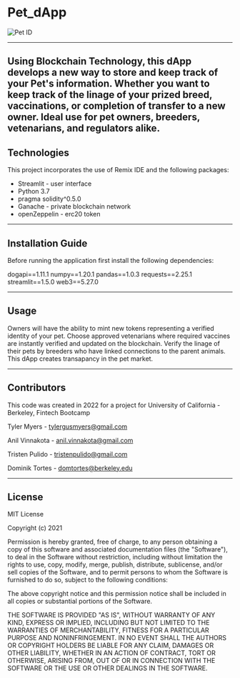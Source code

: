# Pet_dApp

![Pet ID](https://assets.orvis.com/is/image/orvisprd/2SFY048VD_MSSW?wid=1200&src=is($object$:1-1))

---
Using Blockchain Technology, this dApp develops a new way to store and keep track of your Pet's information. Whether you want to keep track of the linage of your prized breed, vaccinations, or completion of transfer to a new owner. Ideal use for pet owners, breeders, vetenarians, and regulators alike.
---
## Technologies

This project incorporates the use of Remix IDE and the following packages:

- Streamlit - user interface 
- Python 3.7 
- pragma solidity^0.5.0 
- Ganache - private blockchain network
- openZeppelin - erc20 token

---

## Installation Guide

Before running the application first install the following dependencies:

dogapi==1.11.1
numpy==1.20.1
pandas==1.0.3
requests==2.25.1
streamlit==1.5.0
web3==5.27.0

---
## Usage
Owners will have the ability to mint new tokens representing a verified identity of your pet.
Choose approved vetenarians where required vaccines are instantly verified and updated on the blockchain.
Verify the linage of their pets by breeders who have linked connections to the parent animals. 
This dApp creates transapancy in the pet market. 

---
## Contributors

This code was created in 2022 for a project for University of California - Berkeley, Fintech Bootcamp

Tyler Myers - tylergusmyers@gmail.com

Anil Vinnakota - anil.vinnakota@gmail.com

Tristen Pulido - tristenpulido@gmail.com

Dominik Tortes - domtortes@berkeley.edu

---
## License

MIT License

Copyright (c) 2021

Permission is hereby granted, free of charge, to any person obtaining a copy of this software and associated documentation files (the "Software"), to deal in the Software without restriction, including without limitation the rights to use, copy, modify, merge, publish, distribute, sublicense, and/or sell copies of the Software, and to permit persons to whom the Software is furnished to do so, subject to the following conditions:

The above copyright notice and this permission notice shall be included in all copies or substantial portions of the Software.

THE SOFTWARE IS PROVIDED "AS IS", WITHOUT WARRANTY OF ANY KIND, EXPRESS OR IMPLIED, INCLUDING BUT NOT LIMITED TO THE WARRANTIES OF MERCHANTABILITY, FITNESS FOR A PARTICULAR PURPOSE AND NONINFRINGEMENT. IN NO EVENT SHALL THE AUTHORS OR COPYRIGHT HOLDERS BE LIABLE FOR ANY CLAIM, DAMAGES OR OTHER LIABILITY, WHETHER IN AN ACTION OF CONTRACT, TORT OR OTHERWISE, ARISING FROM, OUT OF OR IN CONNECTION WITH THE SOFTWARE OR THE USE OR OTHER DEALINGS IN THE SOFTWARE.



